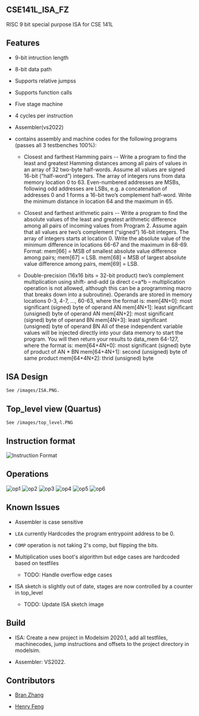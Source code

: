 ## CSE141L_ISA_FZ

RISC 9 bit special purpose ISA for CSE 141L


## Features
 - 9-bit intruction length

 - 8-bit data path

 - Supports relative jumpss

 - Supports function calls

 - Five stage machine

 - 4 cycles per instruction

 - Assembler(vs2022)

 - contains assembly and machine codes for the following programs (passes all 3 testbenches 100%):

    - Closest and farthest Hamming pairs -- Write a program to find the least and greatest Hamming
        distances among all pairs of values in an array of 32 two-byte half-words. Assume all values are
        signed 16-bit (“half-word”) integers. The array of integers runs from data memory location 0 to 63.
        Even-numbered addresses are MSBs, following odd addresses are LSBs, e.g. a concatenation of
        addresses 0 and 1 forms a 16-bit two’s complement half-word. Write the minimum distance in
        location 64 and the maximum in 65.

    - Closest and farthest arithmetic pairs -- Write a program to find the absolute values of the least and
        greatest arithmetic difference among all pairs of incoming values from Program 2. Assume again that
        all values are two’s complement (“signed”) 16-bit integers. The array of integers starts at location 0.
        Write the absolute value of the minimum difference in locations 66-67 and the maximum in 68-69.
        Format: mem[66] = MSB of smallest absolute value difference among pairs; mem[67] = LSB.
        mem[68] = MSB of largest absolute value difference among pairs, mem[69] = LSB.

    - Double-precision (16x16 bits = 32-bit product) two’s complement multiplication using shift-
        and-add (a direct c=a*b – multiplication operation is not allowed, although this can be a
        programming macro that breaks down into a subroutine).
        Operands are stored in memory locations 0-3, 4-7, ..., 60-63, where the format is:
        mem[4N+0]: most significant (signed) byte of operand AN
        mem[4N+1]: least significant (unsigned) byte of operand AN
        mem[4N+2]: most significant (signed) byte of operand BN
        mem[4N+3]: least significant (unsigned) byte of operand BN
        All of these independent variable values will be injected directly into your data memory to start
        the program.
        You will then return your results to data_mem 64-127, where the format is:
        mem[64+4N+0]: most significant (signed) byte of product of AN * BN
        mem[64+4N+1]: second (unsigned) byte of same product
        mem[64+4N+2]: thrid (unsigned) byte

## ISA Design

    See /images/ISA.PNG.

## Top_level view (Quartus)

    See /images/top_level.PNG

## Instruction format

![Instruction Format](/images/Instruction_Format.PNG)

## Operations

![op1](/images/opcode1.PNG)
![op2](/images/opcode2.PNG)
![op3](/images/opcode3.PNG)
![op4](/images/opcode4.PNG)
![op5](/images/opcode5.PNG)
![op6](/images/opcode6.PNG)


## Known Issues

- Assembler is case sensitive

- `LEA` currently Hardcodes the program entrypoint address to be 0. 

- `COMP` operation is not taking 2's comp, but flipping the bits.

- Multiplication uses boot's algorithm but edge cases are hardcoded based on testfiles
    - TODO: Handle overflow edge cases

- ISA sketch is slightly out of date, stages are now controlled by a counter in top_level
    - TODO: Update ISA sketch image

## Build

 - ISA: Create a new project in Modelsim 2020.1, add all testfiles, machinecodes, jump instructions and offsets to the project directory in modelsim.

 - Assembler: VS2022.
 
## Contributors
- [Bran Zhang](https://github.com/kaijia2022)

- [Henry Feng](https://github.com/Henryfzh)
